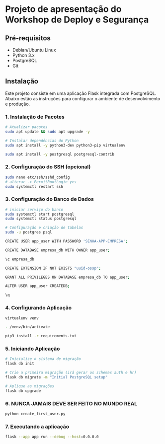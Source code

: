 # Projeto de apresentação do Workshop de Deploy e Segurança


## Pré-requisitos

- Debian/Ubuntu Linux
- Python 3.x
- PostgreSQL
- Git

## Instalação
Este projeto consiste em uma aplicação Flask integrada com PostgreSQL. Abaixo estão as instruções para configurar o ambiente de desenvolvimento e produção.

### 1. Instalação de Pacotes

```bash
# Atualizar pacotes
sudo apt update && sudo apt upgrade -y

# Instalar dependências do Python
sudo apt install -y python3-dev python3-pip virtualenv

sudo apt install -y postgresql postgresql-contrib

```

### 2. Configuração do SSH (opcional)

```bash
sudo nano etc/ssh/sshd_config
# alterar -> PermitRootLogin yes
sudo systemctl restart ssh
```

### 3. Configuração do Banco de Dados

```bash
# iniciar serviço do banco
sudo systemctl start postgresql
sudo systemctl status postgresql
```

```bash
# Configuração e criação de tabelas
sudo -u postgres psql

CREATE USER app_user WITH PASSWORD 'SENHA-APP-EMPRESA';

CREATE DATABASE empresa_db WITH OWNER app_user;

\c empresa_db

CREATE EXTENSION IF NOT EXISTS "uuid-ossp";

GRANT ALL PRIVILEGES ON DATABASE empresa_db TO app_user;

ALTER USER app_user CREATEDB;

\q
```

### 4. Configurando Aplicação
```bash
virtualenv venv

. /venv/bin/activate

pip3 install -r requirements.txt
```

### 5. Iniciando Aplicação
```bash
# Inicialize o sistema de migração
flask db init

# Crie a primeira migração (irá gerar os schemas auth e hr)
flask db migrate -m "Initial PostgreSQL setup"

# Aplique as migrações
flask db upgrade
```

### 6. NUNCA JAMAIS DEVE SER FEITO NO MUNDO REAL
```bash
python create_first_user.py
```

### 7. Executando a aplicação
```bash
flask --app app run --debug --host=0.0.0.0
```